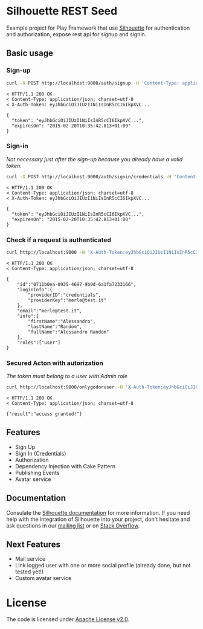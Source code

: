 Silhouette REST Seed
=================================

Example project for Play Framework that use [Silhouette](https://github.com/mohiva/play-silhouette) for authentication and authorization, expose rest api for signup and signin.

## Basic usage

### Sign-up

```bash
curl -X POST http://localhost:9000/auth/signup -H 'Content-Type: application/json' -d '{"firstName": "Alessandro", "lastName": "Random", "identifier": "merle@test.it", "password": "ohmygodthispasswordisverystrong!"}' -v
```

```
< HTTP/1.1 200 OK
< Content-Type: application/json; charset=utf-8
< X-Auth-Token: eyJhbGciOiJIUzI1NiIsInR5cCI6IkpXVC...

{
  "token": "eyJhbGciOiJIUzI1NiIsInR5cCI6IkpXVC...",
  "expiresOn": "2015-02-20T10:35:42.813+01:00"
}
```

### Sign-in

_Not necessary just after the sign-up because you already have a valid token._

```bash
curl -X POST http://localhost:9000/auth/signin/credentials -H 'Content-Type: application/json' -d '{"identifier": "merle@test.it", "password": "ohmygodthispasswordisverystrong!"}' -v
```

```
< HTTP/1.1 200 OK
< Content-Type: application/json; charset=utf-8
< X-Auth-Token: eyJhbGciOiJIUzI1NiIsInR5cCI6IkpXVC...

{
  "token": "eyJhbGciOiJIUzI1NiIsInR5cCI6IkpXVC...",
  "expiresOn": "2015-02-20T10:35:42.813+01:00"
}
```

### Check if a request is authenticated

```bash
curl http://localhost:9000 -H 'X-Auth-Token:eyJhbGciOiJIUzI1NiIsInR5cCI6IkpXVC...' -v
```

```
< HTTP/1.1 200 OK
< Content-Type: application/json; charset=utf-8

{
	"id":"0711b0ea-0935-4697-9b0d-6a1fa7233166",
	"loginInfo":{
		"providerID":"credentials",
		"providerKey":"merle@test.it"
	},
	"email":"merle@test.it",
	"info":{
		"firstName":"Alessandro",
		"lastName":"Random",
		"fullName":"Alessandro Random"
	},
	"roles":["user"]
}
```

### Secured Acton with autorization

_The token must belong to a user with Admin role_

```bash
curl http://localhost:9000/onlygodoruser -H 'X-Auth-Token:eyJhbGciOiJIUzI1NiIsInR5cCI6IkpXVC...' -v
```

```
< HTTP/1.1 200 OK
< Content-Type: application/json; charset=utf-8

{"result":"access granted!"}
```

## Features

* Sign Up
* Sign In (Credentials)
* Authorization
* Dependency Injection with Cake Pattern
* Publishing Events
* Avatar service

## Documentation

Consulate the [Silhouette documentation](http://docs.silhouette.mohiva.com/) for more information. If you need help with the integration of Silhouette into your project, don't hesitate and ask questions in our [mailing list](https://groups.google.com/forum/#!forum/play-silhouette) or on [Stack Overflow](http://stackoverflow.com/questions/tagged/playframework).

## Next Features

* Mail service
* Link logged user with one or more social profile (already done, but not tested yet!)
* Custom avatar service

# License

The code is licensed under [Apache License v2.0](http://www.apache.org/licenses/LICENSE-2.0). 